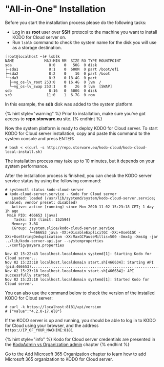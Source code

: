 # "All-in-One" Installation

Before you start the installation process please do the following tasks:

* Log in as **root** user over **SSH** protocol to the machine you want to install KODO for Cloud server on.
* Run `lsblk` command to check the system name for the disk you will use as a storage destination.  

```text
[root@localhost ~]# lsblk
NAME              MAJ:MIN RM  SIZE RO TYPE MOUNTPOINT
sda                 8:0    0   50G  0 disk
├─sda1              8:1    0  600M  0 part /boot/efi
├─sda2              8:2    0    1G  0 part /boot
└─sda3              8:3    0 18.4G  0 part
  ├─vg_os-lv_root 253:0    0 16.4G  0 lvm  /
  └─vg_os-lv_swap 253:1    0    2G  0 lvm  [SWAP]
sdb                 8:16   0  500G  0 disk
sr0                11:0    1  6.7G  0 rom
```

In this example, the **sdb** disk was added to the system platform.

{% hint style="warning" %}
Prior to installation, make sure you've got access to **repo.storware.eu** site.
{% endhint %}

Now the system platform is ready to deploy KODO for Cloud server. To start KODO for Cloud server installation, copy and paste this command to the system console and press ENTER:

```text
# bash < <(curl -s http://repo.storware.eu/kodo-cloud/kodo-cloud-local-install.sh)
```

The installation process may take up to 10 minutes, but it depends on your system performance.

After the installation process is finished, you can check the KODO server service status by using the following command:

```text
# systemctl status kodo-cloud-server
● kodo-cloud-server.service - Kodo for Cloud server
   Loaded: loaded (/usr/lib/systemd/system/kodo-cloud-server.service; enabled; vendor preset: disabled)
   Active: active (running) since Mon 2020-11-02 15:23:18 CET; 1 day 1h ago
 Main PID: 466653 (java)
    Tasks: 170 (limit: 152594)
   Memory: 3.8G
   CGroup: /system.slice/kodo-cloud-server.service
           └─466653 java -XX:+DisableExplicitGC -XX:+UseG1GC -XX:+UseStringDeduplication -XX:MaxGCPauseMillis=500 -Xmx4g -Xms4g -jar ../lib/kodo-server-api.jar --systemproperties ../config/payara.properties

Nov 02 15:22:43 localhost.localdomain systemd[1]: Starting Kodo for Cloud server...
Nov 02 15:23:18 localhost.localdomain start.sh[466634]: Starting API (pid:466653).............................................................................................................................>
Nov 02 15:23:18 localhost.localdomain start.sh[466634]: API successfully started.
Nov 02 15:23:18 localhost.localdomain systemd[1]: Started Kodo for Cloud server.

```

You can also use the command below to check the version of the installed KODO for Cloud server:

```text
# curl -k https://localhost:8181/api/version
# {"value":"4.2.0-17.el8"}
```

If the KODO server is up and running, you should be able to log in to KODO for Cloud using your browser, and the address `https://IP_OF_YOUR_MACHINE:8181`

{% hint style="info" %}
Kodo for Cloud server credentials are presented in the [KodoAdmin vs Organization admin](https://storware.gitbook.io/kodo-for-cloud-office365/deployment/initial-configuration/kodoadmin-vs-kodo-organization-admin) chapter 
{% endhint %}

Go to the Add Microsoft 365 Organization chapter to learn how to add Microsoft 365 organization to KODO for Cloud server.

